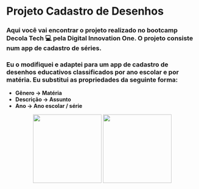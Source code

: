 # Projeto Cadastro de Desenhos

### Aqui você vai encontrar o projeto realizado no bootcamp Decola Tech 💻 pela Digital Innovation One. O projeto consiste num app de cadastro de séries. 
### Eu o modifiquei e adaptei para um app de cadastro de desenhos educativos classificados por ano escolar e por matéria. Eu substitui as propriedades da seguinte forma:
- **Gênero -> Matéria**
- **Descrição -> Assunto**
- **Ano -> Ano escolar / série**
 
<div align="center">
  <img height="180em" src="https://www.projetodraft.com/wp-content/uploads/2019/12/digital-innovation-one.jpg"/>
  <img height="180em" src="https://www.avanade.com/-/media/logo/share-avanade-logo.jpg?la=pt-br&ver=1"/>
</div>
